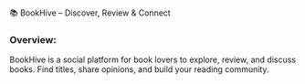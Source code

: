 📚 BookHive – Discover, Review & Connect
### Overview:

BookHive is a social platform for book lovers to explore, review, and discuss books. Find titles, share opinions, and build your reading community.


